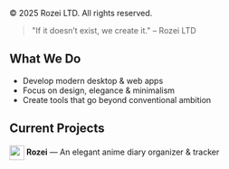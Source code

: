 © 2025 Rozei LTD. All rights reserved.
> "If it doesn’t exist, we create it." – Rozei LTD

## What We Do 
- Develop modern desktop & web apps 
- Focus on design, elegance & minimalism 
- Create tools that go beyond conventional ambition 

## Current Projects
<img src="https://github.com/user-attachments/assets/817099d5-1364-4521-96c3-321eab43a2d2" width="26" style="vertical-align: middle;" /> **Rozei** — An elegant anime diary organizer & tracker
